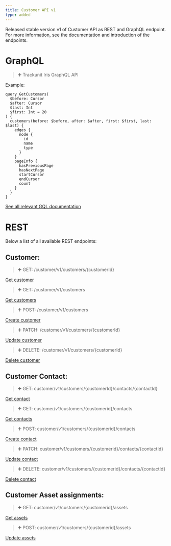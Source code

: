```yaml
---
title: Customer API v1
type: added
---
```


Released stable version v1 of Customer API as REST and GraphQL endpoint.
For more information, see the documentation and introduction of the endpoints.

# GraphQL

> ➕ Trackunit Iris GraphQL API

Example:
```
query GetCustomers(
  $before: Cursor
  $after: Cursor
  $last: Int
  $first: Int = 20
) {
  customers(before: $before, after: $after, first: $first, last: $last) {
    edges {
      node {
        id
        name
        type
      }
    }
    pageInfo {
      hasPreviousPage
      hasNextPage
      startCursor
      endCursor
      count
    }
  }
}
```

[See all relevant GQL documentation](https://developers.trackunit.com/reference/graphql-api-introduction)

# REST

Below a list of all available REST endpoints:

## Customer:

> ➕ GET: /customer/v1/customers/{customerId}

[Get customer](ref:getcustomer)

> ➕ GET: /customer/v1/customers

[Get customers](ref:getcustomers)

> ➕ POST: /customer/v1/customers

[Create customer](ref:createcustomer)

> ➕ PATCH: /customer/v1/customers/{customerId}

[Update customer](ref:updatecustomer)

> ➕ DELETE: /customer/v1/customers/{customerId}

[Delete customer](ref:deletecustomer)

## Customer Contact:

> ➕ GET: customer/v1/customers/{customerId}/contacts/{contactId}

[Get contact](ref:getcontact)

> ➕ GET: customer/v1/customers/{customerid}/contacts

[Get contacts](ref:getcontacts)

> ➕ POST: customer/v1/customers/{customerid}/contacts

[Create contact](ref:createcontact)

> ➕ PATCH: customer/v1/customers/{customerid}/contacts/{contactId}

[Update contact](ref:updatecontact)

> ➕ DELETE: customer/v1/customers/{customerid}/contacts/{contactId}

[Delete contact](ref:deletecontact)

## Customer Asset assignments:

> ➕ GET: customer/v1/customers/{customerid}/assets

[Get assets](ref:getassets)

> ➕ POST: customer/v1/customers/{customerid}/assets

[Update assets](ref:updateassets)
